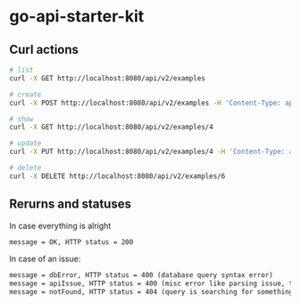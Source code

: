 # go-api-starter-kit

## Curl actions

``` bash
# list
curl -X GET http://localhost:8080/api/v2/examples

# create
curl -X POST http://localhost:8080/api/v2/examples -H 'Content-Type: application/json' -d '{"name":"test"}'

# show
curl -X GET http://localhost:8080/api/v2/examples/4

# update
curl -X PUT http://localhost:8080/api/v2/examples/4 -H 'Content-Type: application/json' -d '{"name":"test3"}'

# delete
curl -X DELETE http://localhost:8080/api/v2/examples/6
```

## Rerurns and statuses

In case everything is alright

``` txt
message = OK, HTTP status = 200
```

In case of an issue:

``` txt
message = dbError, HTTP status = 400 (database query syntax error)
message = apiIssue, HTTP status = 400 (misc error like parsing issue, transaction start up issue, basically issues we didnt predicted)
message = notFound, HTTP status = 404 (query is searching for something that cannot be found in the DB)
```

